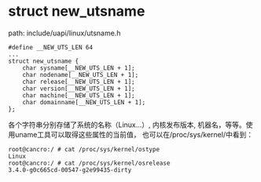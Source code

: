 struct new_utsname
========================================

path: include/uapi/linux/utsname.h
```
#define __NEW_UTS_LEN 64
...
struct new_utsname {
    char sysname[__NEW_UTS_LEN + 1];
    char nodename[__NEW_UTS_LEN + 1];
    char release[__NEW_UTS_LEN + 1];
    char version[__NEW_UTS_LEN + 1];
    char machine[__NEW_UTS_LEN + 1];
    char domainname[__NEW_UTS_LEN + 1];
};
```

各个字符串分别存储了系统的名称（Linux...）, 内核发布版本,
机器名，等等。使用uname工具可以取得这些属性的当前值，
也可以在/proc/sys/kernel/中看到：

```
root@cancro:/ # cat /proc/sys/kernel/ostype
Linux
root@cancro:/ # cat /proc/sys/kernel/osrelease
3.4.0-g0c665cd-00547-g2e99435-dirty
```
